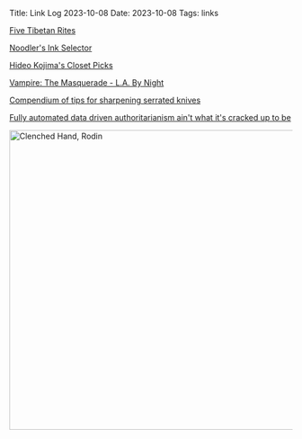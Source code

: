 Title: Link Log 2023-10-08
Date: 2023-10-08
Tags: links

[Five Tibetan Rites](https://en.wikipedia.org/wiki/Five_Tibetan_Rites)

[Noodler's Ink Selector](https://shunchu.github.io/noodlers-ink-selector/)

[Hideo Kojima's Closet Picks](https://www.criterion.com/shop/collection/579-hideo-kojimas-closet-picks)

[Vampire: The Masquerade - L.A. By Night](https://www.youtube.com/playlist?list=PL7atuZxmT957CplbNHCN5JAGp9SoZhyUH)

[Compendium of tips for sharpening serrated knives](https://forum.spyderco.com/viewtopic.php?t=84544)

[Fully automated data driven authoritarianism ain't what it's cracked up to be](https://crookedtimber.org/2023/07/25/51610/)

<a href="https://www.flickr.com/photos/pigmonkey/53244875518/in/dateposted/" title="Clenched Hand, Rodin"><img src="https://live.staticflickr.com/65535/53244875518_88539c5b9a_c.jpg" width="800" height="533" alt="Clenched Hand, Rodin"/></a>

